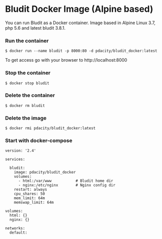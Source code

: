 # Bludit Docker Image (Alpine based)
You can run Bludit as a Docker container. Image based in Alpine Linux 3.7, php 5.6 and latest bludit 3.8.1. 


### Run the container

```
$ docker run --name bludit -p 8000:80 -d pdacity/bludit_docker:latest
```

To get access go with your browser to http://localhost:8000

### Stop the container

```
$ docker stop bludit
```

### Delete the container

```
$ docker rm bludit
```

### Delete the image

```
$ docker rmi pdacity/bludit_docker:latest
```

### Start with docker-compose

```
version: '2.4'

services:

  bludit:
    image: pdacity/bludit_docker
    volumes:
      - html:/var/www           # Bludit home dir
      - nginx:/etc/nginx        # Nginx config dir
    restart: always
    cpu_shares: 50
    mem_limit: 64m
    memswap_limit: 64m

volumes:
  html: {}
  nginx: {}

networks:
  default:
```
